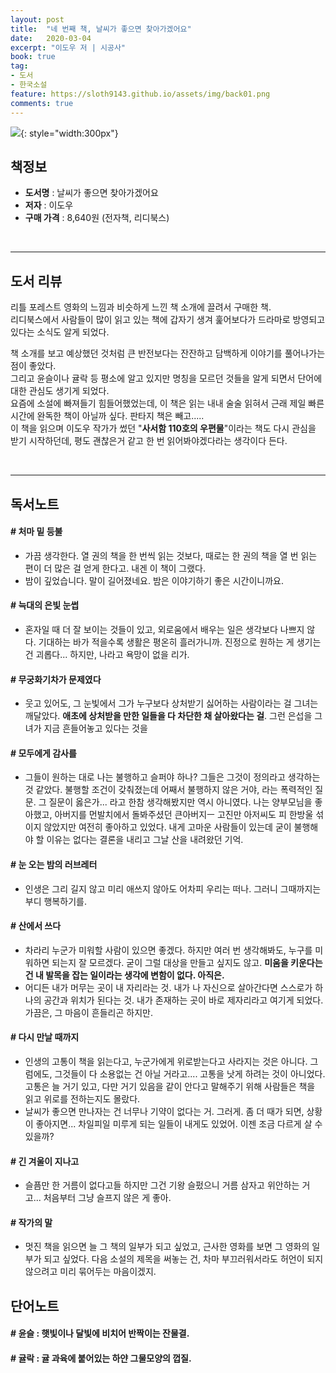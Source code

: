 ```yaml
---
layout: post
title:  "네 번째 책, 날씨가 좋으면 찾아가겠어요"
date:   2020-03-04
excerpt: "이도우 저 | 시공사"
book: true
tag:
- 도서
- 한국소설
feature: https://sloth9143.github.io/assets/img/back01.png
comments: true
---
```


![](https://sloth9143.github.io/assets/img/book/book-04.jpg){: style="width:300px"}

## 책정보
   - **도서명** : 날씨가 좋으면 찾아가겠어요
   - **저자** : 이도우
   - **구매 가격** : 8,640원 (전자책, 리디북스)

&nbsp;&nbsp;

---

## 도서 리뷰
리틀 포레스트 영화의 느낌과 비슷하게 느낀 책 소개에 끌려서 구매한 책.<br/>
리디북스에서 사람들이 많이 읽고 있는 책에 갑자기 생겨 훑어보다가 드라마로 방영되고 있다는 소식도 알게 되었다.

책 소개를 보고 예상했던 것처럼 큰 반전보다는 잔잔하고 담백하게 이야기를 풀어나가는 점이 좋았다.<br/>
그리고 윤슬이나 귤락 등 평소에 알고 있지만 명칭을 모르던 것들을 알게 되면서 단어에 대한 관심도 생기게 되었다.<br/>
요즘에 소설에 빠져들기 힘들어했었는데, 이 책은 읽는 내내 술술 읽혀서 근래 제일 빠른 시간에 완독한 책이 아닐까 싶다. 판타지 책은 빼고.....<br/>
이 책을 읽으며 이도우 작가가 썼던 "**사서함 110호의 우편물**"이라는 책도 다시 관심을 받기 시작하던데, 평도 괜찮은거 같고 한 번 읽어봐야겠다라는 생각이다 든다.


&nbsp;&nbsp;

---

## 독서노트

#### # 처마 밑 등불
 - 가끔 생각한다. 열 권의 책을 한 번씩 읽는 것보다, 때로는 한 권의 책을 열 번 읽는 편이 더 많은 걸 얻게 한다고. 내겐 이 책이 그랬다.
 - 밤이 깊었습니다. 말이 길어졌네요. 밤은 이야기하기 좋은 시간이니까요.

#### # 늑대의 은빛 눈썹
 - 혼자일 때 더 잘 보이는 것들이 있고, 외로움에서 배우는 일은 생각보다 나쁘지 않다. 기대하는 바가 적을수록 생활은 평온히 흘러가니까. 진정으로 원하는 게 생기는 건 괴롭다... 하지만, 나라고 욕망이 없을 리가.

#### # 무궁화기차가 문제였다
 - 웃고 있어도, 그 눈빛에서 그가 누구보다 상처받기 싫어하는 사람이라는 걸 그녀는 깨달았다. **애초에 상처받을 만한 일들을 다 차단한 채 살아왔다는 걸**. 그런 은섭을 그녀가 지금 흔들어놓고 있다는 것을

#### # 모두에게 감사를
 - 그들이 원하는 대로 나는 불행하고 슬퍼야 하나? 그들은 그것이 정의라고 생각하는 것 같았다. 불행할 조건이 갖춰졌는데 어째서 불행하지 않은 거야, 라는 폭력적인 질문. 그 질문이 옳은가... 라고 한참 생각해봤지만 역시 아니였다. 나는 양부모님을 좋아했고, 아버지를 먼발치에서 돌봐주셨던 큰아버지ㅡ 고진만 아저씨도 피 한방울 섞이지 않았지만 여전히 좋아하고 있었다. 내게 고마운 사람들이 있는데 굳이 불행해야 할 이유는 없다는 결론을 내리고 그날 산을 내려왔던 기억.

#### # 눈 오는 밤의 러브레터
 - 인생은 그리 길지 않고 미리 애쓰지 않아도 어차피 우리는 떠나. 그러니 그때까지는 부디 행복하기를.

#### # 산에서 쓰다
 - 차라리 누군가 미워할 사람이 있으면 좋겠다. 하지만 여러 번 생각해봐도, 누구를 미워하면 되는지 잘 모르겠다. 굳이 그럴 대상을 만들고 싶지도 않고. **미움을 키운다는 건 내 발목을 잡는 일이라는 생각에 변함이 없다. 아직은.**
 - 어디든 내가 머무는 곳이 내 자리라는 것. 내가 나 자신으로 살아간다면 스스로가 하나의 공간과 위치가 된다는 것. 내가 존재하는 곳이 바로 제자리라고 여기게 되었다. 가끔은, 그 마음이 흔들리곤 하지만.

#### # 다시 만날 때까지
 - 인생의 고통이 책을 읽는다고, 누군가에게 위로받는다고 사라지는 것은 아니다. 그럼에도, 그것들이 다 소용없는 건 아닐 거라고.... 고통을 낫게 하려는 것이 아니었다. 고통은 늘 거기 있고, 다만 거기 있음을 같이 안다고 말해주기 위해 사람들은 책을 읽고 위로를 전하는지도 몰랐다.
 - 날씨가 좋으면 만나자는 건 너무나 기약이 없다는 거. 그러게. 좀 더 때가 되면, 상황이 좋아지면... 차일피일 미루게 되는 일들이 내게도 있었어. 이젠 조금 다르게 살 수 있을까?

#### # 긴 겨울이 지나고
 - 슬픔만 한 거름이 없다고들 하지만 그건 기왕 슬펐으니 거름 삼자고 위안하는 거고... 처음부터 그냥 슬프지 않은 게 좋아.

#### # 작가의 말
 - 멋진 책을 읽으면 늘 그 책의 일부가 되고 싶었고, 근사한 영화를 보면 그 영화의 일부가 되고 싶었다. 다음 소설의 제목을 써놓는 건, 차마 부끄러워서라도 허언이 되지 않으려고 미리 묶어두는 마음이겠지.

## 단어노트

#### # 윤슬 : 햇빛이나 달빛에 비치어 반짝이는 잔물결.
#### # 귤락 : 귤 과육에 붙어있는 하얀 그물모양의 껍질.
